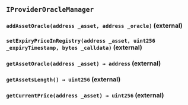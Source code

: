 ## `IProviderOracleManager`






### `addAssetOracle(address _asset, address _oracle)` (external)





### `setExpiryPriceInRegistry(address _asset, uint256 _expiryTimestamp, bytes _calldata)` (external)





### `getAssetOracle(address _asset) → address` (external)





### `getAssetsLength() → uint256` (external)





### `getCurrentPrice(address _asset) → uint256` (external)






